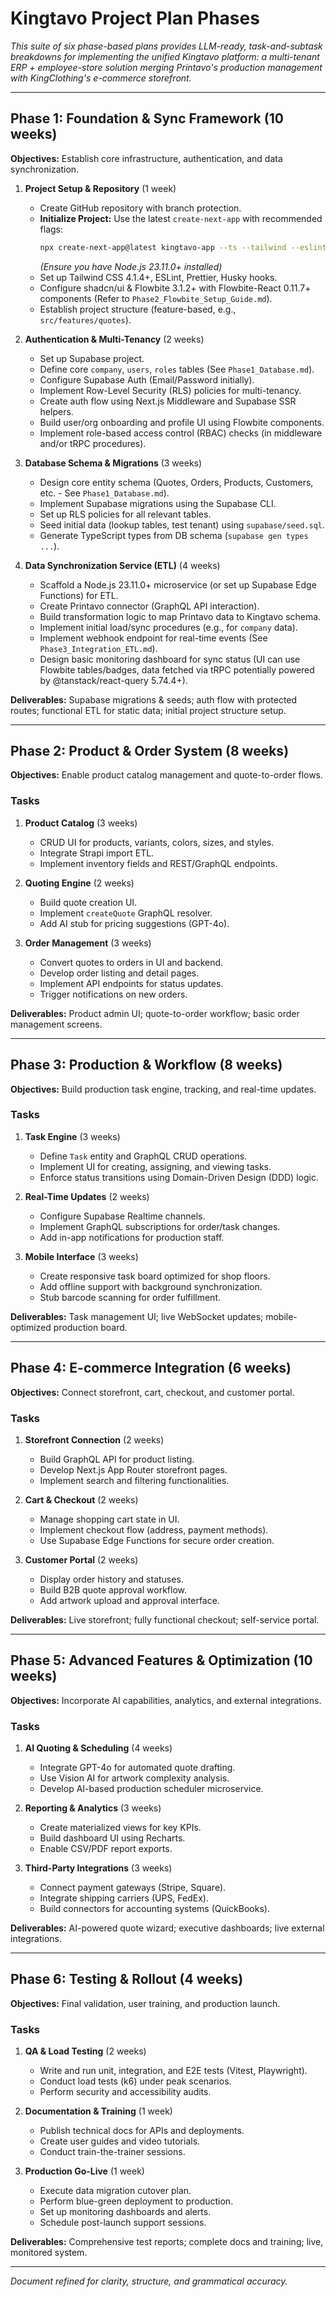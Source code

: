 # Kingtavo Project Plan Phases

_This suite of six phase-based plans provides LLM-ready, task-and-subtask breakdowns for implementing the unified Kingtavo platform: a multi-tenant ERP + employee-store solution merging Printavo's production management with KingClothing's e-commerce storefront._

---

## Phase 1: Foundation & Sync Framework (10 weeks)

**Objectives:** Establish core infrastructure, authentication, and data synchronization.

1. **Project Setup & Repository** (1 week)
   - Create GitHub repository with branch protection.
   - **Initialize Project:** Use the latest `create-next-app` with recommended flags:
     ```bash
     npx create-next-app@latest kingtavo-app --ts --tailwind --eslint --app --src-dir --import-alias "@/*"
     ```
     *(Ensure you have Node.js 23.11.0+ installed)*
   - Set up Tailwind CSS 4.1.4+, ESLint, Prettier, Husky hooks.
   - Configure shadcn/ui & Flowbite 3.1.2+ with Flowbite-React 0.11.7+ components (Refer to `Phase2_Flowbite_Setup_Guide.md`).
   - Establish project structure (feature-based, e.g., `src/features/quotes`).

2. **Authentication & Multi-Tenancy** (2 weeks)
   - Set up Supabase project.
   - Define core `company`, `users`, `roles` tables (See `Phase1_Database.md`).
   - Configure Supabase Auth (Email/Password initially).
   - Implement Row-Level Security (RLS) policies for multi-tenancy.
   - Create auth flow using Next.js Middleware and Supabase SSR helpers.
   - Build user/org onboarding and profile UI using Flowbite components.
   - Implement role-based access control (RBAC) checks (in middleware and/or tRPC procedures).

3. **Database Schema & Migrations** (3 weeks)
   - Design core entity schema (Quotes, Orders, Products, Customers, etc. - See `Phase1_Database.md`).
   - Implement Supabase migrations using the Supabase CLI.
   - Set up RLS policies for all relevant tables.
   - Seed initial data (lookup tables, test tenant) using `supabase/seed.sql`.
   - Generate TypeScript types from DB schema (`supabase gen types ...`).

4. **Data Synchronization Service (ETL)** (4 weeks)
   - Scaffold a Node.js 23.11.0+ microservice (or set up Supabase Edge Functions) for ETL.
   - Create Printavo connector (GraphQL API interaction).
   - Build transformation logic to map Printavo data to Kingtavo schema.
   - Implement initial load/sync procedures (e.g., for `company` data).
   - Implement webhook endpoint for real-time events (See `Phase3_Integration_ETL.md`).
   - Design basic monitoring dashboard for sync status (UI can use Flowbite tables/badges, data fetched via tRPC potentially powered by @tanstack/react-query 5.74.4+).

**Deliverables:** Supabase migrations & seeds; auth flow with protected routes; functional ETL for static data; initial project structure setup.

---

## Phase 2: Product & Order System (8 weeks)

**Objectives:** Enable product catalog management and quote-to-order flows.

### Tasks
1. **Product Catalog** (3 weeks)
   - CRUD UI for products, variants, colors, sizes, and styles.
   - Integrate Strapi import ETL.
   - Implement inventory fields and REST/GraphQL endpoints.

2. **Quoting Engine** (2 weeks)
   - Build quote creation UI.
   - Implement `createQuote` GraphQL resolver.
   - Add AI stub for pricing suggestions (GPT-4o).

3. **Order Management** (3 weeks)
   - Convert quotes to orders in UI and backend.
   - Develop order listing and detail pages.
   - Implement API endpoints for status updates.
   - Trigger notifications on new orders.

**Deliverables:** Product admin UI; quote-to-order workflow; basic order management screens.

---

## Phase 3: Production & Workflow (8 weeks)

**Objectives:** Build production task engine, tracking, and real-time updates.

### Tasks
1. **Task Engine** (3 weeks)
   - Define `Task` entity and GraphQL CRUD operations.
   - Implement UI for creating, assigning, and viewing tasks.
   - Enforce status transitions using Domain-Driven Design (DDD) logic.

2. **Real-Time Updates** (2 weeks)
   - Configure Supabase Realtime channels.
   - Implement GraphQL subscriptions for order/task changes.
   - Add in-app notifications for production staff.

3. **Mobile Interface** (3 weeks)
   - Create responsive task board optimized for shop floors.
   - Add offline support with background synchronization.
   - Stub barcode scanning for order fulfillment.

**Deliverables:** Task management UI; live WebSocket updates; mobile-optimized production board.

---

## Phase 4: E-commerce Integration (6 weeks)

**Objectives:** Connect storefront, cart, checkout, and customer portal.

### Tasks
1. **Storefront Connection** (2 weeks)
   - Build GraphQL API for product listing.
   - Develop Next.js App Router storefront pages.
   - Implement search and filtering functionalities.

2. **Cart & Checkout** (2 weeks)
   - Manage shopping cart state in UI.
   - Implement checkout flow (address, payment methods).
   - Use Supabase Edge Functions for secure order creation.

3. **Customer Portal** (2 weeks)
   - Display order history and statuses.
   - Build B2B quote approval workflow.
   - Add artwork upload and approval interface.

**Deliverables:** Live storefront; fully functional checkout; self-service portal.

---

## Phase 5: Advanced Features & Optimization (10 weeks)

**Objectives:** Incorporate AI capabilities, analytics, and external integrations.

### Tasks
1. **AI Quoting & Scheduling** (4 weeks)
   - Integrate GPT-4o for automated quote drafting.
   - Use Vision AI for artwork complexity analysis.
   - Develop AI-based production scheduler microservice.

2. **Reporting & Analytics** (3 weeks)
   - Create materialized views for key KPIs.
   - Build dashboard UI using Recharts.
   - Enable CSV/PDF report exports.

3. **Third-Party Integrations** (3 weeks)
   - Connect payment gateways (Stripe, Square).
   - Integrate shipping carriers (UPS, FedEx).
   - Build connectors for accounting systems (QuickBooks).

**Deliverables:** AI-powered quote wizard; executive dashboards; live external integrations.

---

## Phase 6: Testing & Rollout (4 weeks)

**Objectives:** Final validation, user training, and production launch.

### Tasks
1. **QA & Load Testing** (2 weeks)
   - Write and run unit, integration, and E2E tests (Vitest, Playwright).
   - Conduct load tests (k6) under peak scenarios.
   - Perform security and accessibility audits.

2. **Documentation & Training** (1 week)
   - Publish technical docs for APIs and deployments.
   - Create user guides and video tutorials.
   - Conduct train-the-trainer sessions.

3. **Production Go-Live** (1 week)
   - Execute data migration cutover plan.
   - Perform blue-green deployment to production.
   - Set up monitoring dashboards and alerts.
   - Schedule post-launch support sessions.

**Deliverables:** Comprehensive test reports; complete docs and training; live, monitored system.

---

*Document refined for clarity, structure, and grammatical accuracy.*